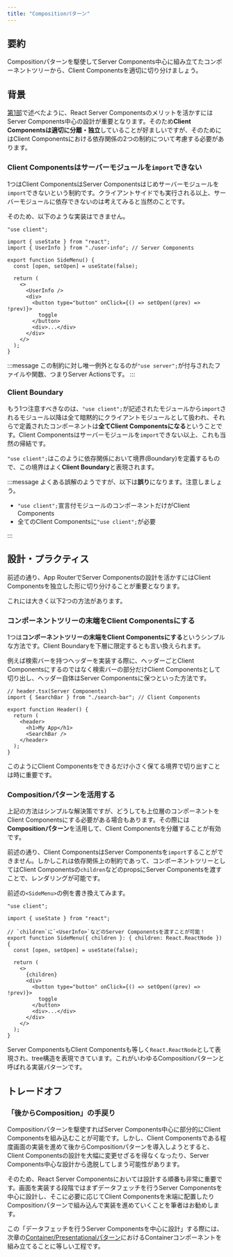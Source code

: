 ```yaml
---
title: "Compositionパターン"
---
```


## 要約

Compositionパターンを駆使してServer Components中心に組み立てたコンポーネントツリーから、Client Componentsを適切に切り分けましょう。

## 背景

[第1部](part_1)で述べたように、React Server Componentsのメリットを活かすにはServer Components中心の設計が重要となります。そのため**Client Componentsは適切に分離・独立**していることが好ましいですが、そのためにはClient Componentsにおける依存関係の2つの制約について考慮する必要があります。

### Client Componentsはサーバーモジュールを`import`できない

1つはClient ComponentsはServer Componentsはじめサーバーモジュールを`import`できないという制約です。クライアントサイドでも実行される以上、サーバーモジュールに依存できないのは考えてみると当然のことです。

そのため、以下のような実装はできません。

```tsx
"use client";

import { useState } from "react";
import { UserInfo } from "./user-info"; // Server Components

export function SideMenu() {
  const [open, setOpen] = useState(false);

  return (
    <>
      <UserInfo />
      <div>
        <button type="button" onClick={() => setOpen((prev) => !prev)}>
          toggle
        </button>
        <div>...</div>
      </div>
    </>
  );
}
```

:::message
この制約に対し唯一例外となるのが`"use server";`が付与されたファイルや関数、つまりServer Actionsです。
:::

### Client Boundary

もう1つ注意すべきなのは、`"use client";`が記述されたモジュールから`import`されるモジュール以降は全て暗黙的にクライアントモジュールとして扱われ、それらで定義されたコンポーネントは**全てClient Componentsになる**ということです。Client Componentsはサーバーモジュールを`import`できない以上、これも当然の帰結です。

`"use client";`はこのように依存関係において境界(Boundary)を定義するもので、この境界はよく**Client Boundary**と表現されます。

:::message
よくある誤解のようですが、以下は**誤り**になります。注意しましょう。

- `"use client";`宣言付モジュールのコンポーネントだけがClient Components
- 全てのClient Componentsに`"use client";`が必要

:::

## 設計・プラクティス

前述の通り、App RouterでServer Componentsの設計を活かすにはClient Componentsを独立した形に切り分けることが重要となります。

これには大きく以下2つの方法があります。

### コンポーネントツリーの末端をClient Componentsにする

1つは**コンポーネントツリーの末端をClient Componentsにする**というシンプルな方法です。Client Boundaryを下層に限定するとも言い換えられます。

例えば検索バーを持つヘッダーを実装する際に、ヘッダーごとClient Componentsにするのではなく検索バーの部分だけClient Componentsとして切り出し、ヘッダー自体はServer Componentsに保つといった方法です。

```tsx
// header.tsx(Server Components)
import { SearchBar } from "./search-bar"; // Client Components

export function Header() {
  return (
    <header>
      <h1>My App</h1>
      <SearchBar />
    </header>
  );
}
```

このようにClient Componentsをできるだけ小さく保てる境界で切り出すことは時に重要です。

### Compositionパターンを活用する

上記の方法はシンプルな解決策ですが、どうしても上位層のコンポーネントをClient Componentsにする必要がある場合もあります。その際には**Compositionパターン**を活用して、Client Componentsを分離することが有効です。

前述の通り、Client ComponentsはServer Componentsを`import`することができません。しかしこれは依存関係上の制約であって、コンポーネントツリーとしてはClient Componentsの`children`などのpropsにServer Componentsを渡すことで、レンダリングが可能です。

前述の`<SideMenu>`の例を書き換えてみます。

```tsx
"use client";

import { useState } from "react";

// `children`に`<UserInfo>`などのServer Componentsを渡すことが可能！
export function SideMenu({ children }: { children: React.ReactNode }) {
  const [open, setOpen] = useState(false);

  return (
    <>
      {children}
      <div>
        <button type="button" onClick={() => setOpen((prev) => !prev)}>
          toggle
        </button>
        <div>...</div>
      </div>
    </>
  );
}
```

Server ComponentsもClient Componentsも等しく`React.ReactNode`として表現され、tree構造を表現できています。これがいわゆるCompositionパターンと呼ばれる実装パターンです。

## トレードオフ

### 「後からComposition」の手戻り

Compositionパターンを駆使すればServer Components中心に部分的にClient Componentsを組み込むことが可能です。しかし、Client Componentsである程度画面の実装を進めて後からCompositionパターンを導入しようとすると、Client Componentsの設計を大幅に変更せざるを得なくなったり、Server Components中心な設計から逸脱してしまう可能性があります。

そのため、React Server Componentsにおいては設計する順番も非常に重要です。画面を実装する段階ではまずデータフェッチを行うServer Componentsを中心に設計し、そこに必要に応じてClient Componentsを末端に配置したりCompositionパターンで組み込んで実装を進めていくことを筆者はお勧めします。

この「データフェッチを行うServer Componentsを中心に設計」する際には、次章の[Container/Presentationalパターン](part_2_presentational_container_pattern)におけるContainerコンポーネントを組み立てることに等しい工程です。
